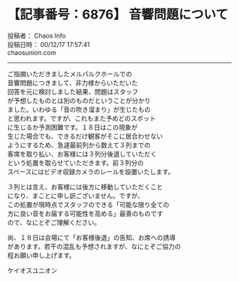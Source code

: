 # 【記事番号：6876】 音響問題について

投稿者： Chaos Info  
投稿日時： 00/12/17 17:57:41  
chaosunion.com

---

  
ご指摘いただきましたメルパルクホールでの  
音響問題につきまして、非力様からいただいた  
回答を元に検討しました結果、問題はスタッフ  
が予想したものとは別のものだということが分かり  
ました。いわゆる「音の吹き溜まり」が生じたもの  
と思われます。ですが、これもまた予めどのスポット  
に生じるか予測困難です。１８日はこの現象が  
生じた場合でも、できるだけ観客がそこに居合わせない  
ようにするため、急遽最前列から数えて３列までの  
客席を取り払い、お客様には３列分後退していただく  
という処置を取らせていただきます。前３列分の  
スペースにはビデオ収録カメラのレールを設置いたします。  
  
３列とは言え、お客様には後方に移動していただくこと  
になり、まことに申し訳ございません。ですが、  
この処置が現時点でスタッフのできる「可能な限り全ての  
方に良い音をお届する可能性を高める」最善のものです  
ので、なにとぞご理解ください。  
  
尚、１８日は会場にて「お客様後退」の告知、お席への誘導  
があります。若干の混乱も予想されますが、なにとぞご協力の  
程お願い申し上げます。  
  
ケイオスユニオン  
